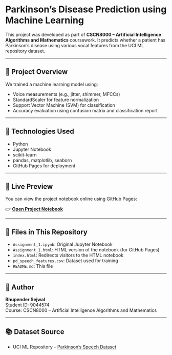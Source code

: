 # Parkinson’s Disease Prediction using Machine Learning

This project was developed as part of **CSCN8000 – Artificial Intelligence Algorithms and Mathematics** coursework. It predicts whether a patient has Parkinson’s disease using various vocal features from the UCI ML repository dataset.

---

## 📌 Project Overview

We trained a machine learning model using:
- Voice measurements (e.g., jitter, shimmer, MFCCs)
- StandardScaler for feature normalization
- Support Vector Machine (SVM) for classification
- Accuracy evaluation using confusion matrix and classification report

---

## 🧠 Technologies Used

- Python
- Jupyter Notebook
- scikit-learn
- pandas, matplotlib, seaborn
- GitHub Pages for deployment

---

## 🔗 Live Preview

You can view the project notebook online using GitHub Pages:

👉 **[Open Project Notebook](https://bhupendersejwal.github.io/Assignment_1.html)**

---

## 📂 Files in This Repository

- `Assignment_1.ipynb`: Original Jupyter Notebook
- `Assignment_1.html`: HTML version of the notebook (for GitHub Pages)
- `index.html`: Redirects visitors to the HTML notebook
- `pd_speech_features.csv`: Dataset used for training
- `README.md`: This file

---

## 👤 Author

**Bhupender Sejwal**  
Student ID: 9044574  
Course: CSCN8000 – Artificial Intelligence Algorithms and Mathematics

---

## 📚 Dataset Source

- UCI ML Repository – [Parkinson’s Speech Dataset](https://archive.ics.uci.edu/dataset/470/parkinson+s+disease+classification)

